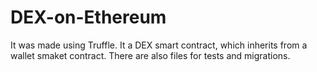 # DEX-on-Ethereum
It was made using Truffle. It a DEX smart contract, which inherits from a wallet smaket contract. There are also files for tests and migrations.
